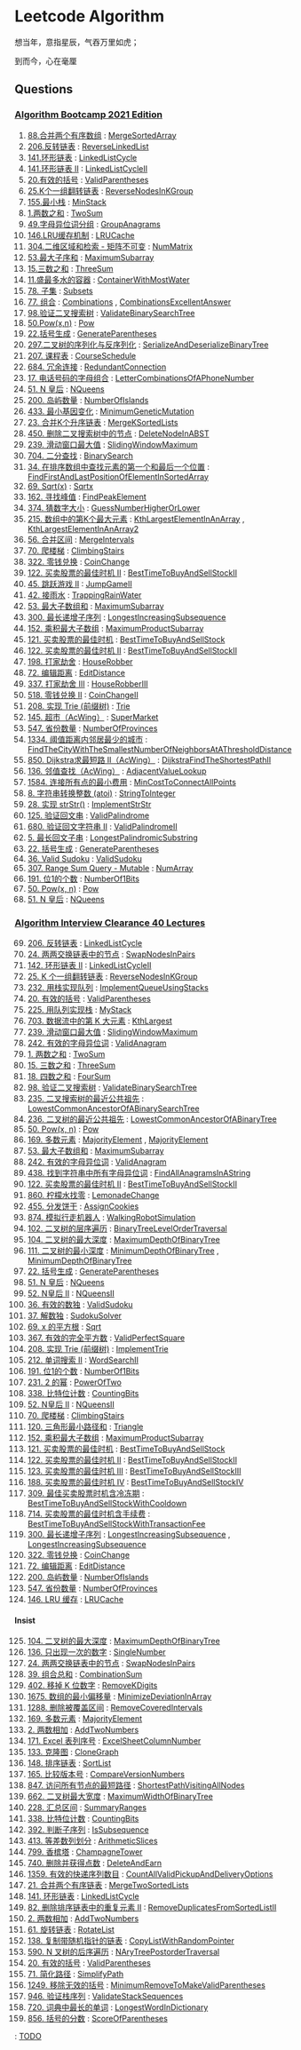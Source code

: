 # Leetcode Algorithm

想当年，意指星辰，气吞万里如虎；

到而今，心在毫厘

## Questions

### [Algorithm Bootcamp 2021 Edition](https://u.geekbang.org/subject/algorithm3rd)

1. [88.合并两个有序数组](https://leetcode.com/problems/merge-sorted-array/) : [MergeSortedArray](./src/main/java/com/inbetter/homework/leetcode/MergeSortedArray.java)
2. [206.反转链表](https://leetcode.com/problems/reverse-linked-list/) : [ReverseLinkedList](./src/main/java/com/inbetter/homework/leetcode/ReverseLinkedList.java)
3. [141.环形链表](https://leetcode.com/problems/linked-list-cycle/) : [LinkedListCycle](./src/main/java/com/inbetter/homework/leetcode/LinkedListCycle.java)
4. [141.环形链表 II](https://leetcode.com/problems/linked-list-cycle-ii/) : [LinkedListCycleII](./src/main/java/com/inbetter/homework/leetcode/LinkedListCycleII.java)
5. [20.有效的括号](https://leetcode.com/problems/valid-parentheses/) : [ValidParentheses](./src/main/java/com/inbetter/homework/leetcode/ValidParentheses.java)
6. [25.K个一组翻转链表](https://leetcode.com/problems/reverse-nodes-in-k-group/) : [ReverseNodesInKGroup](./src/main/java/com/inbetter/homework/leetcode/ReverseNodesInKGroup.java)
7. [155.最小栈](https://leetcode.com/problems/min-stack/) : [MinStack](./src/main/java/com/inbetter/homework/leetcode/MinStack.java)
8. [1.两数之和](https://leetcode.com/problems/two-sum/) : [TwoSum](./src/main/java/com/inbetter/homework/leetcode/TwoSum.java)
9. [49.字母异位词分组](https://leetcode.com/problems/group-anagrams/) : [GroupAnagrams](./src/main/java/com/inbetter/homework/leetcode/GroupAnagrams.java)
10. [146.LRU缓存机制](https://leetcode.com/problems/lru-cache/) : [LRUCache](./src/main/java/com/inbetter/homework/leetcode/LRUCache.java)
11. [304.二维区域和检索 - 矩阵不可变](https://leetcode.com/problems/range-sum-query-2d-immutable/) : [NumMatrix](./src/main/java/com/inbetter/homework/leetcode/NumMatrix.java)
12. [53.最大子序和](https://leetcode.com/problems/maximum-subarray/) : [MaximumSubarray](./src/main/java/com/inbetter/homework/leetcode/MaximumSubarray.java)
13. [15.三数之和](https://leetcode.com/problems/3sum/) : [ThreeSum](./src/main/java/com/inbetter/homework/leetcode/ThreeSum.java)
14. [11.盛最多水的容器](https://leetcode.com/problems/container-with-most-water/) : [ContainerWithMostWater](./src/main/java/com/inbetter/homework/leetcode/ContainerWithMostWater.java)
15. [78. 子集](https://leetcode.com/problems/subsets/) : [Subsets](./src/main/java/com/inbetter/homework/leetcode/Subsets.java)
16. [77. 组合](https://leetcode.com/problems/combinations/) : [Combinations](./src/main/java/com/inbetter/homework/leetcode/Combinations.java) , [CombinationsExcellentAnswer](./src/main/java/com/inbetter/homework/leetcode/CombinationsExcellentAnswer.java)
17. [98.验证二叉搜索树](https://leetcode.com/problems/validate-binary-search-tree/) : [ValidateBinarySearchTree](./src/main/java/com/inbetter/homework/leetcode/ValidateBinarySearchTree.java)
18. [50.Pow(x,n)](https://leetcode.com/problems/powx-n/) : [Pow](./src/main/java/com/inbetter/homework/leetcode/Pow.java)
19. [22.括号生成](https://leetcode.com/problems/generate-parentheses/) : [GenerateParentheses](./src/main/java/com/inbetter/homework/leetcode/GenerateParentheses.java)
20. [297.二叉树的序列化与反序列化](https://leetcode.com/problems/serialize-and-deserialize-binary-tree/) : [SerializeAndDeserializeBinaryTree](./src/main/java/com/inbetter/homework/leetcode/SerializeAndDeserializeBinaryTree.java)
21. [207. 课程表](https://leetcode.com/problems/course-schedule/) : [CourseSchedule](./src/main/java/com/inbetter/homework/leetcode/CourseSchedule.java)
22. [684. 冗余连接](https://leetcode.com/problems/redundant-connection/) : [RedundantConnection](./src/main/java/com/inbetter/homework/leetcode/RedundantConnection.java)
23. [17. 电话号码的字母组合](https://leetcode.com/problems/letter-combinations-of-a-phone-number/) : [LetterCombinationsOfAPhoneNumber](./src/main/java/com/inbetter/homework/leetcode/LetterCombinationsOfAPhoneNumber.java)
24. [51. N 皇后](https://leetcode.com/problems/n-queens/) : [NQueens](./src/main/java/com/inbetter/homework/leetcode/NQueens.java)
25. [200. 岛屿数量](https://leetcode.com/problems/number-of-islands/) : [NumberOfIslands](./src/main/java/com/inbetter/homework/leetcode/NumberOfIslands.java)
26. [433. 最小基因变化](https://leetcode.com/problems/minimum-genetic-mutation/) : [MinimumGeneticMutation](./src/main/java/com/inbetter/homework/leetcode/MinimumGeneticMutation.java)
27. [23. 合并K个升序链表](https://leetcode.com/problems/merge-k-sorted-lists/) : [MergeKSortedLists](./src/main/java/com/inbetter/homework/leetcode/MergeKSortedLists.java)
28. [450. 删除二叉搜索树中的节点](https://leetcode.com/problems/delete-node-in-a-bst/) : [DeleteNodeInABST](./src/main/java/com/inbetter/homework/leetcode/DeleteNodeInABST.java)
29. [239. 滑动窗口最大值](https://leetcode.com/problems/sliding-window-maximum/) : [SlidingWindowMaximum](./src/main/java/com/inbetter/homework/leetcode/SlidingWindowMaximum.java)
30. [704. 二分查找](https://leetcode.com/problems/binary-search/) : [BinarySearch](./src/main/java/com/inbetter/homework/leetcode/BinarySearch.java)
31. [34. 在排序数组中查找元素的第一个和最后一个位置](https://leetcode.com/problems/find-first-and-last-position-of-element-in-sorted-array/) : [FindFirstAndLastPositionOfElementInSortedArray](./src/main/java/com/inbetter/homework/leetcode/FindFirstAndLastPositionOfElementInSortedArray.java)
32. [69. Sqrt(x)](https://leetcode.com/problems/sqrtx/) : [Sqrtx](./src/main/java/com/inbetter/homework/leetcode/Sqrtx.java)
33. [162. 寻找峰值](https://leetcode.com/problems/find-peak-element/) : [FindPeakElement](./src/main/java/com/inbetter/homework/leetcode/FindPeakElement.java)
34. [374. 猜数字大小](https://leetcode.com/problems/guess-number-higher-or-lower/) : [GuessNumberHigherOrLower](./src/main/java/com/inbetter/homework/leetcode/GuessNumberHigherOrLower.java)
35. [215. 数组中的第K个最大元素](https://leetcode.com/problems/kth-largest-element-in-an-array/) : [KthLargestElementInAnArray](./src/main/java/com/inbetter/homework/leetcode/KthLargestElementInAnArray.java) , [KthLargestElementInAnArray2](./src/main/java/com/inbetter/homework/leetcode/KthLargestElementInAnArray2.java)
36. [56. 合并区间](https://leetcode.com/problems/merge-intervals/) : [MergeIntervals](./src/main/java/com/inbetter/homework/leetcode/MergeIntervals.java)
37. [70. 爬楼梯](https://leetcode.com/problems/climbing-stairs/) : [ClimbingStairs](./src/main/java/com/inbetter/homework/leetcode/ClimbingStairs.java)
38. [322. 零钱兑换](https://leetcode.com/problems/coin-change/) : [CoinChange](./src/main/java/com/inbetter/homework/leetcode/CoinChange.java)
39. [122. 买卖股票的最佳时机 II](https://leetcode.com/problems/best-time-to-buy-and-sell-stock-ii/) : [BestTimeToBuyAndSellStockII](./src/main/java/com/inbetter/homework/leetcode/BestTimeToBuyAndSellStockII.java)
40. [45. 跳跃游戏 II](https://leetcode.com/problems/jump-game-ii/) : [JumpGameII](./src/main/java/com/inbetter/homework/leetcode/JumpGameII.java)
41. [42. 接雨水](https://leetcode.com/problems/trapping-rain-water/) : [TrappingRainWater](./src/main/java/com/inbetter/homework/leetcode/TrappingRainWater.java)
42. [53. 最大子数组和](https://leetcode.com/problems/maximum-subarray/) : [MaximumSubarray](./src/main/java/com/inbetter/homework/leetcode/MaximumSubarray2.java)
43. [300. 最长递增子序列](https://leetcode.com/problems/longest-increasing-subsequence/) : [LongestIncreasingSubsequence](./src/main/java/com/inbetter/homework/leetcode/LongestIncreasingSubsequence.java)
44. [152. 乘积最大子数组](https://leetcode.com/problems/maximum-product-subarray/) : [MaximumProductSubarray](./src/main/java/com/inbetter/homework/leetcode/MaximumProductSubarray.java)
45. [121. 买卖股票的最佳时机](https://leetcode.com/problems/best-time-to-buy-and-sell-stock/) : [BestTimeToBuyAndSellStock](./src/main/java/com/inbetter/homework/leetcode/BestTimeToBuyAndSellStock.java)
46. [122. 买卖股票的最佳时机 II](https://leetcode.com/problems/best-time-to-buy-and-sell-stock-ii/) : [BestTimeToBuyAndSellStockII](./src/main/java/com/inbetter/homework/leetcode/BestTimeToBuyAndSellStockII2.java)
47. [198. 打家劫舍](https://leetcode.com/problems/house-robber/) : [HouseRobber](./src/main/java/com/inbetter/homework/leetcode/HouseRobber.java)
48. [72. 编辑距离](https://leetcode.com/problems/edit-distance/) : [EditDistance](./src/main/java/com/inbetter/homework/leetcode/EditDistance.java)
49. [337. 打家劫舍 III](https://leetcode.com/problems/house-robber-iii/) : [HouseRobberIII](./src/main/java/com/inbetter/homework/leetcode/HouseRobberIII.java)
50. [518. 零钱兑换 II](https://leetcode.com/problems/coin-change-2/) : [CoinChangeII](./src/main/java/com/inbetter/homework/leetcode/CoinChangeII.java)
51. [208. 实现 Trie (前缀树)](https://leetcode.com/problems/implement-trie-prefix-tree/) : [Trie](./src/main/java/com/inbetter/homework/leetcode/Trie.java)
52. [145. 超市（AcWing）](https://www.acwing.com/problem/content/147/) : [SuperMarket](./src/main/java/com/inbetter/homework/leetcode/SuperMarket.java)
53. [547. 省份数量](https://leetcode.com/problems/number-of-provinces/) : [NumberOfProvinces](./src/main/java/com/inbetter/homework/leetcode/NumberOfProvinces.java)
54. [1334. 阈值距离内邻居最少的城市](https://leetcode.com/problems/find-the-city-with-the-smallest-number-of-neighbors-at-a-threshold-distance/) : [FindTheCityWithTheSmallestNumberOfNeighborsAtAThresholdDistance](./src/main/java/com/inbetter/homework/leetcode/FindTheCityWithTheSmallestNumberOfNeighborsAtAThresholdDistance.java)
55. [850. Dijkstra求最短路 II（AcWing）](https://www.acwing.com/problem/content/852/) : [DijkstraFindTheShortestPathII](./src/main/java/com/inbetter/homework/leetcode/DijkstraFindTheShortestPathII.java)
56. [136. 邻值查找（AcWing）](https://www.acwing.com/problem/content/description/138/) : [AdjacentValueLookup](./src/main/java/com/inbetter/homework/leetcode/AdjacentValueLookup.java)
57. [1584. 连接所有点的最小费用](https://leetcode.com/problems/min-cost-to-connect-all-points/) : [MinCostToConnectAllPoints](./src/main/java/com/inbetter/homework/leetcode/MinCostToConnectAllPoints.java)
58. [8. 字符串转换整数 (atoi)](https://leetcode.com/problems/string-to-integer-atoi/) : [StringToInteger](./src/main/java/com/inbetter/homework/leetcode/StringToInteger.java)
59. [28. 实现 strStr()](https://leetcode.com/problems/implement-strstr/) : [ImplementStrStr](./src/main/java/com/inbetter/homework/leetcode/ImplementStrStr.java)
60. [125. 验证回文串](https://leetcode.com/problems/valid-palindrome/) : [ValidPalindrome](./src/main/java/com/inbetter/homework/leetcode/ValidPalindrome.java)
61. [680. 验证回文字符串 Ⅱ](https://leetcode.com/problems/valid-palindrome-ii/) : [ValidPalindromeII](./src/main/java/com/inbetter/homework/leetcode/ValidPalindromeII.java)
62. [5. 最长回文子串](https://leetcode.com/problems/longest-palindromic-substring/) : [LongestPalindromicSubstring](./src/main/java/com/inbetter/homework/leetcode/LongestPalindromicSubstring.java)
63. [22. 括号生成](https://leetcode.com/problems/generate-parentheses/) : [GenerateParentheses](./src/main/java/com/inbetter/homework/leetcode/GenerateParentheses2.java)
64. [36. Valid Sudoku](https://leetcode.com/problems/valid-sudoku/) : [ValidSudoku](./src/main/java/com/inbetter/homework/leetcode/ValidSudoku.java)
65. [307. Range Sum Query - Mutable](https://leetcode.com/problems/range-sum-query-mutable/) : [NumArray](./src/main/java/com/inbetter/homework/leetcode/NumArray.java)
66. [191. 位1的个数](https://leetcode.com/problems/number-of-1-bits/) : [NumberOf1Bits](./src/main/java/com/inbetter/homework/leetcode/NumberOf1Bits.java)
67. [50. Pow(x, n)](https://leetcode.com/problems/powx-n/) : [Pow](./src/main/java/com/inbetter/homework/leetcode/Pow2.java)
68. [51. N 皇后](https://leetcode.com/problems/n-queens/) : [NQueens](./src/main/java/com/inbetter/homework/leetcode/NQueens2.java)

### [Algorithm Interview Clearance 40 Lectures](https://time.geekbang.org/course/intro/100019701?tab=catalog)

69. [206. 反转链表](https://leetcode.com/problems/reverse-linked-list/) : [LinkedListCycle](./src/main/java/com/inbetter/homework/leetcode/LinkedListCycle2.java)
70. [24. 两两交换链表中的节点](https://leetcode.com/problems/swap-nodes-in-pairs/) : [SwapNodesInPairs](./src/main/java/com/inbetter/homework/leetcode/SwapNodesInPairs.java)
71. [142. 环形链表 II](https://leetcode.com/problems/linked-list-cycle-ii/) : [LinkedListCycleII](./src/main/java/com/inbetter/homework/leetcode/LinkedListCycleII2.java)
72. [25. K 个一组翻转链表](https://leetcode.com/problems/reverse-nodes-in-k-group/) : [ReverseNodesInKGroup](./src/main/java/com/inbetter/homework/leetcode/ReverseNodesInKGroup2.java)
73. [232. 用栈实现队列](https://leetcode.com/problems/implement-queue-using-stacks/) : [ImplementQueueUsingStacks](./src/main/java/com/inbetter/homework/leetcode/MyQueue.java)
74. [20. 有效的括号](https://leetcode.com/problems/valid-parentheses/) : [ValidParentheses](./src/main/java/com/inbetter/homework/leetcode/ValidParentheses2.java)
75. [225. 用队列实现栈](https://leetcode.com/problems/implement-stack-using-queues/) : [MyStack](./src/main/java/com/inbetter/homework/leetcode/MyStack.java)
76. [703. 数据流中的第 K 大元素](https://leetcode.com/problems/kth-largest-element-in-a-stream/) : [KthLargest](./src/main/java/com/inbetter/homework/leetcode/KthLargest.java)
77. [239. 滑动窗口最大值](https://leetcode.com/problems/sliding-window-maximum/) : [SlidingWindowMaximum](./src/main/java/com/inbetter/homework/leetcode/SlidingWindowMaximum2.java)
78. [242. 有效的字母异位词](https://leetcode.com/problems/valid-anagram/) : [ValidAnagram](./src/main/java/com/inbetter/homework/leetcode/ValidAnagram.java)
79. [1. 两数之和](https://leetcode.com/problems/two-sum/) : [TwoSum](./src/main/java/com/inbetter/homework/leetcode/TwoSum2.java)
80. [15. 三数之和](https://leetcode.com/problems/3sum/) : [ThreeSum](./src/main/java/com/inbetter/homework/leetcode/ThreeSum2.java)
81. [18. 四数之和](https://leetcode.com/problems/4sum/) : [FourSum](./src/main/java/com/inbetter/homework/leetcode/FourSum.java)
82. [98. 验证二叉搜索树](https://leetcode.com/problems/validate-binary-search-tree/) : [ValidateBinarySearchTree](./src/main/java/com/inbetter/homework/leetcode/ValidateBinarySearchTree2.java)
83. [235. 二叉搜索树的最近公共祖先](https://leetcode.com/problems/lowest-common-ancestor-of-a-binary-search-tree/) : [LowestCommonAncestorOfABinarySearchTree](./src/main/java/com/inbetter/homework/leetcode/LowestCommonAncestorOfABinarySearchTree.java)
84. [236. 二叉树的最近公共祖先](https://leetcode.com/problems/lowest-common-ancestor-of-a-binary-tree/) : [LowestCommonAncestorOfABinaryTree](./src/main/java/com/inbetter/homework/leetcode/LowestCommonAncestorOfABinaryTree.java)
85. [50. Pow(x, n)](https://leetcode.com/problems/powx-n/) : [Pow](./src/main/java/com/inbetter/homework/leetcode/Pow3.java)
86. [169. 多数元素](https://leetcode.com/problems/majority-element/) : [MajorityElement](./src/main/java/com/inbetter/homework/leetcode/MajorityElement.java)
    , [MajorityElement](./src/main/java/com/inbetter/homework/leetcode/MajorityElement2.java)
87. [53. 最大子数组和](https://leetcode.com/problems/maximum-subarray/) : [ MaximumSubarray](./src/main/java/com/inbetter/homework/leetcode/MaximumSubarray3.java)
88. [242. 有效的字母异位词](https://leetcode.com/problems/valid-anagram/) : [ValidAnagram](./src/main/java/com/inbetter/homework/leetcode/ValidAnagram2.java)
89. [438. 找到字符串中所有字母异位词](https://leetcode.com/problems/find-all-anagrams-in-a-string/) : [FindAllAnagramsInAString](./src/main/java/com/inbetter/homework/leetcode/FindAllAnagramsInAString.java)
90. [122. 买卖股票的最佳时机 II](https://leetcode.com/problems/best-time-to-buy-and-sell-stock-ii/) : [BestTimeToBuyAndSellStockII](./src/main/java/com/inbetter/homework/leetcode/BestTimeToBuyAndSellStockII3.java)
91. [860. 柠檬水找零](https://leetcode.com/problems/lemonade-change/) : [LemonadeChange](./src/main/java/com/inbetter/homework/leetcode/LemonadeChange.java)
92. [455. 分发饼干](https://leetcode.com/problems/assign-cookies/) : [AssignCookies](./src/main/java/com/inbetter/homework/leetcode/AssignCookies.java)
93. [874. 模拟行走机器人](https://leetcode.com/problems/walking-robot-simulation/) : [WalkingRobotSimulation](./src/main/java/com/inbetter/homework/leetcode/WalkingRobotSimulation.java)
94. [102. 二叉树的层序遍历](https://leetcode.com/problems/binary-tree-level-order-traversal/) : [BinaryTreeLevelOrderTraversal](./src/main/java/com/inbetter/homework/leetcode/BinaryTreeLevelOrderTraversal.java)
95. [104. 二叉树的最大深度](https://leetcode.com/problems/maximum-depth-of-binary-tree/) : [MaximumDepthOfBinaryTree](./src/main/java/com/inbetter/homework/leetcode/MaximumDepthOfBinaryTree.java)
96. [111. 二叉树的最小深度](https://leetcode.com/problems/minimum-depth-of-binary-tree/) : [MinimumDepthOfBinaryTree](./src/main/java/com/inbetter/homework/leetcode/MinimumDepthOfBinaryTree.java) , [MinimumDepthOfBinaryTree](./src/main/java/com/inbetter/homework/leetcode/MinimumDepthOfBinaryTree2.java)
97. [22. 括号生成](https://leetcode.com/problems/generate-parentheses/) : [GenerateParentheses](./src/main/java/com/inbetter/homework/leetcode/GenerateParentheses3.java)
98. [51. N 皇后](https://leetcode.com/problems/n-queens/) : [NQueens](./src/main/java/com/inbetter/homework/leetcode/NQueens3.java)
99. [52. N皇后 II](https://leetcode.com/problems/n-queens-ii/) : [NQueensII](./src/main/java/com/inbetter/homework/leetcode/NQueensII.java)
100. [36. 有效的数独](https://leetcode.com/problems/valid-sudoku/) : [ValidSudoku](./src/main/java/com/inbetter/homework/leetcode/ValidSudoku2.java)
101. [37. 解数独](https://leetcode.com/problems/sudoku-solver/) : [SudokuSolver](./src/main/java/com/inbetter/homework/leetcode/SudokuSolver.java)
102. [69. x 的平方根](https://leetcode.com/problems/sqrtx/) : [Sqrt](./src/main/java/com/inbetter/homework/leetcode/Sqrt.java)
103. [367. 有效的完全平方数](https://leetcode.com/problems/valid-perfect-square/) : [ValidPerfectSquare](./src/main/java/com/inbetter/homework/leetcode/ValidPerfectSquare.java)
104. [208. 实现 Trie (前缀树)](https://leetcode.com/problems/implement-trie-prefix-tree/) : [ImplementTrie](./src/main/java/com/inbetter/homework/leetcode/ImplementTrie.java)
105. [212. 单词搜索 II](https://leetcode.com/problems/word-search-ii/) : [WordSearchII](./src/main/java/com/inbetter/homework/leetcode/WordSearchII.java)
106. [191. 位1的个数](https://leetcode.com/problems/number-of-1-bits/) : [NumberOf1Bits](./src/main/java/com/inbetter/homework/leetcode/NumberOf1Bits2.java)
107. [231. 2 的幂](https://leetcode.com/problems/power-of-two/) : [PowerOfTwo](./src/main/java/com/inbetter/homework/leetcode/PowerOfTwo.java)
108. [338. 比特位计数](https://leetcode.com/problems/counting-bits/) : [CountingBits](./src/main/java/com/inbetter/homework/leetcode/CountingBits.java)
109. [52. N皇后 II](https://leetcode.com/problems/n-queens-ii/) : [NQueensII](./src/main/java/com/inbetter/homework/leetcode/NQueensII2.java)
110. [70. 爬楼梯](https://leetcode.com/problems/climbing-stairs/) : [ClimbingStairs](./src/main/java/com/inbetter/homework/leetcode/ClimbingStairs2.java)
111. [120. 三角形最小路径和](https://leetcode.com/problems/triangle/) : [Triangle](./src/main/java/com/inbetter/homework/leetcode/Triangle.java)
112. [152. 乘积最大子数组](https://leetcode.com/problems/maximum-product-subarray/) : [MaximumProductSubarray](./src/main/java/com/inbetter/homework/leetcode/MaximumProductSubarray2.java)
113. [121. 买卖股票的最佳时机](https://leetcode.com/problems/best-time-to-buy-and-sell-stock/) : [BestTimeToBuyAndSellStock](./src/main/java/com/inbetter/homework/leetcode/BestTimeToBuyAndSellStock2.java)
114. [122. 买卖股票的最佳时机 II](https://leetcode.com/problems/best-time-to-buy-and-sell-stock-ii/) : [BestTimeToBuyAndSellStockII](./src/main/java/com/inbetter/homework/leetcode/BestTimeToBuyAndSellStockII4.java)
115. [123. 买卖股票的最佳时机 III](https://leetcode.com/problems/best-time-to-buy-and-sell-stock-iii/) : [BestTimeToBuyAndSellStockIII](./src/main/java/com/inbetter/homework/leetcode/BestTimeToBuyAndSellStockIII.java)
116. [188. 买卖股票的最佳时机 IV](https://leetcode.com/problems/best-time-to-buy-and-sell-stock-iv/) : [BestTimeToBuyAndSellStockIV](./src/main/java/com/inbetter/homework/leetcode/BestTimeToBuyAndSellStockIV.java)
117. [309. 最佳买卖股票时机含冷冻期](https://leetcode.com/problems/best-time-to-buy-and-sell-stock-with-cooldown/) : [BestTimeToBuyAndSellStockWithCooldown](./src/main/java/com/inbetter/homework/leetcode/BestTimeToBuyAndSellStockWithCooldown.java)
118. [714. 买卖股票的最佳时机含手续费](https://leetcode.com/problems/best-time-to-buy-and-sell-stock-with-transaction-fee/) : [BestTimeToBuyAndSellStockWithTransactionFee](./src/main/java/com/inbetter/homework/leetcode/BestTimeToBuyAndSellStockWithTransactionFee.java)
119. [300. 最长递增子序列](https://leetcode.com/problems/longest-increasing-subsequence/) : [LongestIncreasingSubsequence](./src/main/java/com/inbetter/homework/leetcode/LongestIncreasingSubsequence2.java) , [LongestIncreasingSubsequence](./src/main/java/com/inbetter/homework/leetcode/LongestIncreasingSubsequence3.java)
120. [322. 零钱兑换](https://leetcode.com/problems/coin-change/) : [CoinChange](./src/main/java/com/inbetter/homework/leetcode/CoinChange2.java)
121. [72. 编辑距离](https://leetcode.com/problems/edit-distance/) : [EditDistance](./src/main/java/com/inbetter/homework/leetcode/EditDistance2.java)
122. [200. 岛屿数量](https://leetcode.com/problems/number-of-islands/) : [NumberOfIslands](./src/main/java/com/inbetter/homework/leetcode/NumberOfIslands2.java)
123. [547. 省份数量](https://leetcode.com/problems/number-of-provinces/) : [NumberOfProvinces](./src/main/java/com/inbetter/homework/leetcode/NumberOfProvinces2.java)
124. [146. LRU 缓存](https://leetcode.com/problems/lru-cache/) : [LRUCache](./src/main/java/com/inbetter/homework/leetcode/LRUCache2.java)

#### Insist

125. [104. 二叉树的最大深度](https://leetcode.com/problems/maximum-depth-of-binary-tree/) : [MaximumDepthOfBinaryTree](./src/main/java/com/inbetter/homework/leetcode/MaximumDepthOfBinaryTree2.java)
126. [136. 只出现一次的数字](https://leetcode.com/problems/single-number/) : [SingleNumber](./src/main/java/com/inbetter/homework/leetcode/SingleNumber.java)
127. [24. 两两交换链表中的节点](https://leetcode.com/problems/swap-nodes-in-pairs/) : [SwapNodesInPairs](./src/main/java/com/inbetter/homework/leetcode/SwapNodesInPairs2.java)
128. [39. 组合总和](https://leetcode.com/problems/combination-sum/) : [CombinationSum](./src/main/java/com/inbetter/homework/leetcode/CombinationSum.java)
129. [402. 移掉 K 位数字](https://leetcode.com/problems/remove-k-digits/) : [RemoveKDigits](./src/main/java/com/inbetter/homework/leetcode/RemoveKDigits.java)
130. [1675. 数组的最小偏移量](https://leetcode.com/problems/minimize-deviation-in-array/) : [MinimizeDeviationInArray](./src/main/java/com/inbetter/homework/leetcode/MinimizeDeviationInArray.java)
131. [1288. 删除被覆盖区间](https://leetcode.com/problems/remove-covered-intervals/) : [RemoveCoveredIntervals](./src/main/java/com/inbetter/homework/leetcode/RemoveCoveredIntervals.java)
132. [169. 多数元素](https://leetcode.com/problems/majority-element/) : [MajorityElement](./src/main/java/com/inbetter/homework/leetcode/MajorityElement3.java)
133. [2. 两数相加](https://leetcode.com/problems/add-two-numbers/) : [AddTwoNumbers](./src/main/java/com/inbetter/homework/leetcode/AddTwoNumbers.java)
134. [171. Excel 表列序号](https://leetcode.com/problems/excel-sheet-column-number/) : [ExcelSheetColumnNumber](./src/main/java/com/inbetter/homework/leetcode/ExcelSheetColumnNumber.java)
135. [133. 克隆图](https://leetcode.com/problems/clone-graph/) : [CloneGraph](./src/main/java/com/inbetter/homework/leetcode/CloneGraph.java)
136. [148. 排序链表](https://leetcode.com/problems/sort-list/) : [SortList](./src/main/java/com/inbetter/homework/leetcode/SortList.java)
137. [165. 比较版本号](https://leetcode.com/problems/compare-version-numbers/) : [CompareVersionNumbers](./src/main/java/com/inbetter/homework/leetcode/CompareVersionNumbers.java)
138. [847. 访问所有节点的最短路径](https://leetcode.com/problems/shortest-path-visiting-all-nodes/) : [ShortestPathVisitingAllNodes](./src/main/java/com/inbetter/homework/leetcode/ShortestPathVisitingAllNodes.java)
139. [662. 二叉树最大宽度](https://leetcode.com/problems/maximum-width-of-binary-tree/) : [MaximumWidthOfBinaryTree](./src/main/java/com/inbetter/homework/leetcode/MaximumWidthOfBinaryTree.java)
140. [228. 汇总区间](https://leetcode.com/problems/summary-ranges/) : [SummaryRanges](./src/main/java/com/inbetter/homework/leetcode/SummaryRanges.java)
141. [338. 比特位计数](https://leetcode.com/problems/counting-bits/) : [CountingBits](./src/main/java/com/inbetter/homework/leetcode/CountingBits2.java)
142. [392. 判断子序列](https://leetcode.com/problems/is-subsequence/) : [IsSubsequence](./src/main/java/com/inbetter/homework/leetcode/IsSubsequence.java)
143. [413. 等差数列划分](https://leetcode.com/problems/arithmetic-slices/) : [ArithmeticSlices](./src/main/java/com/inbetter/homework/leetcode/ArithmeticSlices.java)
144. [799. 香槟塔](https://leetcode.com/problems/champagne-tower/) : [ChampagneTower](./src/main/java/com/inbetter/homework/leetcode/ChampagneTower.java)
145. [740. 删除并获得点数](https://leetcode.com/problems/delete-and-earn/) : [DeleteAndEarn](./src/main/java/com/inbetter/homework/leetcode/DeleteAndEarn.java)
146. [1359. 有效的快递序列数目](https://leetcode.com/problems/count-all-valid-pickup-and-delivery-options/) : [CountAllValidPickupAndDeliveryOptions](./src/main/java/com/inbetter/homework/leetcode/CountAllValidPickupAndDeliveryOptions.java)
147. [21. 合并两个有序链表](https://leetcode.com/problems/merge-two-sorted-lists/) : [MergeTwoSortedLists](./src/main/java/com/inbetter/homework/leetcode/MergeTwoSortedLists.java)
148. [141. 环形链表](https://leetcode.com/problems/linked-list-cycle/) : [LinkedListCycle](./src/main/java/com/inbetter/homework/leetcode/LinkedListCycle3.java)
149. [82. 删除排序链表中的重复元素 II](https://leetcode.com/problems/remove-duplicates-from-sorted-list-ii/) : [RemoveDuplicatesFromSortedListII](./src/main/java/com/inbetter/homework/leetcode/RemoveDuplicatesFromSortedListII.java)
150. [2. 两数相加](https://leetcode.com/problems/add-two-numbers/) : [AddTwoNumbers](./src/main/java/com/inbetter/homework/leetcode/AddTwoNumbers2.java)
151. [61. 旋转链表](https://leetcode.com/problems/rotate-list/) : [RotateList](./src/main/java/com/inbetter/homework/leetcode/RotateList.java)
152. [138. 复制带随机指针的链表](https://leetcode.com/problems/copy-list-with-random-pointer/) : [CopyListWithRandomPointer](./src/main/java/com/inbetter/homework/leetcode/CopyListWithRandomPointer.java)
153. [590. N 叉树的后序遍历](https://leetcode.com/problems/n-ary-tree-postorder-traversal/) : [NAryTreePostorderTraversal](./src/main/java/com/inbetter/homework/leetcode/NAryTreePostorderTraversal.java)
154. [20. 有效的括号](https://leetcode.com/problems/valid-parentheses/) : [ValidParentheses](./src/main/java/com/inbetter/homework/leetcode/ValidParentheses3.java)
155. [71. 简化路径](https://leetcode.com/problems/simplify-path/) : [SimplifyPath](./src/main/java/com/inbetter/homework/leetcode/SimplifyPath.java)
156. [1249. 移除无效的括号](https://leetcode.com/problems/minimum-remove-to-make-valid-parentheses/) : [MinimumRemoveToMakeValidParentheses](./src/main/java/com/inbetter/homework/leetcode/MinimumRemoveToMakeValidParentheses.java)
157. [946. 验证栈序列](https://leetcode.com/problems/validate-stack-sequences/) : [ValidateStackSequences](./src/main/java/com/inbetter/homework/leetcode/ValidateStackSequences.java) 
158. [720. 词典中最长的单词](https://leetcode-cn.com/problems/longest-word-in-dictionary/) : [LongestWordInDictionary](./src/main/java/com/inbetter/homework/leetcode/LongestWordInDictionary.java)
159. [856. 括号的分数](https://leetcode-cn.com/problems/score-of-parentheses/) : [ScoreOfParentheses](./src/main/java/com/inbetter/homework/leetcode/ScoreOfParentheses.java)


 : [TODO](./src/main/java/com/inbetter/homework/leetcode/TODO.java)